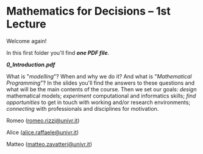 # Mathematics for Decisions – 1st Lecture 

Welcome again!

In this first folder you'll find ***one PDF file***.

***0\_Introduction.pdf***

What is "_modelling_"? When and why we do it? And what is "_Mathematical Programming_"?
In the slides you'll find the answers to these questions and what will be the main contents of the course.
Then we set our goals: _design_ mathematical models; _experiment_ computational and informatics skills; _find opportunities_ to get in touch with working and/or research environments; _connecting_ with professionals and disciplines for motivation.


Romeo (romeo.rizzi@univr.it)

Alice (alice.raffaele@univr.it)

Matteo (matteo.zavatteri@univr.it)
